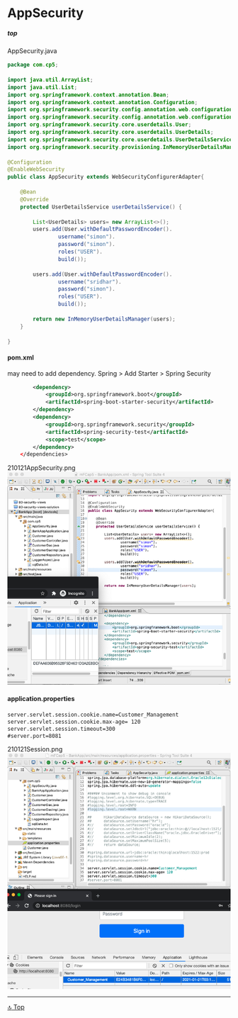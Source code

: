 
AppSecurity
===
##### top
[top]: topOfThePage


AppSecurity.java
``` java
package com.cp5;

import java.util.ArrayList;
import java.util.List;
import org.springframework.context.annotation.Bean;
import org.springframework.context.annotation.Configuration;
import org.springframework.security.config.annotation.web.configuration.EnableWebSecurity;
import org.springframework.security.config.annotation.web.configuration.WebSecurityConfigurerAdapter;
import org.springframework.security.core.userdetails.User;
import org.springframework.security.core.userdetails.UserDetails;
import org.springframework.security.core.userdetails.UserDetailsService;
import org.springframework.security.provisioning.InMemoryUserDetailsManager;

@Configuration
@EnableWebSecurity
public class AppSecurity extends WebSecurityConfigurerAdapter{
	
	@Bean
	@Override
	protected UserDetailsService userDetailsService() {
		
		List<UserDetails> users= new ArrayList<>();
		users.add(User.withDefaultPasswordEncoder().
				username("simon").
				password("simon").
				roles("USER").
				build());
		
		users.add(User.withDefaultPasswordEncoder().
				username("sridhar").
				password("simon").
				roles("USER").
				build());
			
		return new InMemoryUserDetailsManager(users);
	}

}

```
#### pom.xml
may need to add dependency. Spring > Add Starter > Spring Security
``` xml
		<dependency>
			<groupId>org.springframework.boot</groupId>
			<artifactId>spring-boot-starter-security</artifactId>
		</dependency>
		<dependency>
			<groupId>org.springframework.security</groupId>
			<artifactId>spring-security-test</artifactId>
			<scope>test</scope>
		</dependency>
	</dependencies>
```



210121AppSecurity.png <img src="210121AppSecurity.png">

#### application.properties
``` 
server.servlet.session.cookie.name=Customer_Management
server.servlet.session.cookie.max-age= 120
server.servlet.session.timeout=300
#server.port=8081
```

210121Session.png <img src="210121Session.png">

---
[:top: Top](#top)
